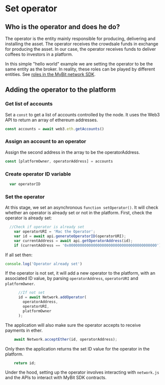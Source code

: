 # Set operator

## Who is the operator and does he do?

The operator is the entity mainly responsible for producing, delivering and installing the asset. The operator receives the crowdsale funds in exchange for producing the asset. In our case, the operator receives funds to deliver coffees to investors in a platform. 

In this simple "hello world" example we are setting the operator to be the same entity as the broker. In reality, these roles can be played by different entities. See [roles in the MyBit network SDK](https://developer.mybit.io/network/#roles). 

## Adding the operator to the platform

### Get list of accounts 

Set a `const` to get a list of accounts controlled by the node. It uses the Web3 API to return an array of ethereum addresses. 

```javascript
const accounts = await web3.eth.getAccounts()
```

### Assign an account to an operator

Assign the second address in the array to be the operatorAddress.

```javascript
const [platformOwner, operatorAddress] = accounts
```

### Create operator ID variable 

```javascript
  var operatorID
```

### Set the operator

At this stage, we set an asynchronous `function setOperator()`. It will check whether an operator is already set or not in the platform. First, check the operator is already set: 

```javascript
  //Check if operator is already set
    var operatorURI = 'Mac the Operator';
    var id = await api.generateOperatorID(operatorURI);
    var currentAddress = await api.getOperatorAddress(id);
    if (currentAddress == '0x0000000000000000000000000000000000000000')
```

If all set then:

```javascript
console.log('Operator already set')
```

If the operator is not set, it will add a new operator to the platform, with an associated ID value, by parsing `operatorAddress`, `operatorURI` and `platformOwner`.

```javascript
      //If not set
      id = await Network.addOperator(
        operatorAddress,
        operatorURI,
        platformOwner
      );
```

The application will also make sure the operator accepts to receive payments in ether.

```javascript
    await Network.acceptEther(id, operatorAddress);
```

Only then the application  returns the set ID value for the operator in the platform. 

```javascript
    return id;
```

Under the hood, setting up the operator involves interacting with `network.js` and the APIs to interact with MyBit SDK contracts.  





